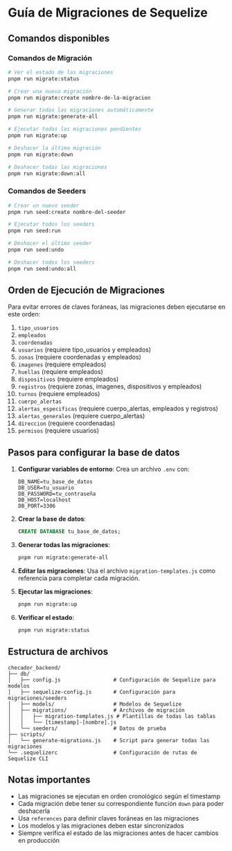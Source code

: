 # Guía de Migraciones de Sequelize

## Comandos disponibles

### Comandos de Migración

```bash
# Ver el estado de las migraciones
pnpm run migrate:status

# Crear una nueva migración
pnpm run migrate:create nombre-de-la-migracion

# Generar todas las migraciones automáticamente
pnpm run migrate:generate-all

# Ejecutar todas las migraciones pendientes
pnpm run migrate:up

# Deshacer la última migración
pnpm run migrate:down

# Deshacer todas las migraciones
pnpm run migrate:down:all
```

### Comandos de Seeders

```bash
# Crear un nuevo seeder
pnpm run seed:create nombre-del-seeder

# Ejecutar todos los seeders
pnpm run seed:run

# Deshacer el último seeder
pnpm run seed:undo

# Deshacer todos los seeders
pnpm run seed:undo:all
```

## Orden de Ejecución de Migraciones

Para evitar errores de claves foráneas, las migraciones deben ejecutarse en este orden:

1. `tipo_usuarios`
2. `empleados` 
3. `coordenadas`
4. `usuarios` (requiere tipo_usuarios y empleados)
5. `zonas` (requiere coordenadas y empleados)
6. `imagenes` (requiere empleados)
7. `huellas` (requiere empleados)
8. `dispositivos` (requiere empleados)
9. `registros` (requiere zonas, imagenes, dispositivos y empleados)
10. `turnos` (requiere empleados)
11. `cuerpo_alertas`
12. `alertas_especificas` (requiere cuerpo_alertas, empleados y registros)
13. `alertas_generales` (requiere cuerpo_alertas)
14. `direccion` (requiere coordenadas)
15. `permisos` (requiere usuarios)

## Pasos para configurar la base de datos

1. **Configurar variables de entorno**: Crea un archivo `.env` con:
   ```
   DB_NAME=tu_base_de_datos
   DB_USER=tu_usuario
   DB_PASSWORD=tu_contraseña
   DB_HOST=localhost
   DB_PORT=3306
   ```

2. **Crear la base de datos**: 
   ```sql
   CREATE DATABASE tu_base_de_datos;
   ```

3. **Generar todas las migraciones**:
   ```bash
   pnpm run migrate:generate-all
   ```

4. **Editar las migraciones**: Usa el archivo `migration-templates.js` como referencia para completar cada migración.

5. **Ejecutar las migraciones**:
   ```bash
   pnpm run migrate:up
   ```

6. **Verificar el estado**:
   ```bash
   pnpm run migrate:status
   ```

## Estructura de archivos

```
checador_backend/
├── db/
│   ├── config.js                 # Configuración de Sequelize para modelos
│   ├── sequelize-config.js       # Configuración para migraciones/seeders
│   ├── models/                   # Modelos de Sequelize
│   ├── migrations/               # Archivos de migración
│   │   ├── migration-templates.js # Plantillas de todas las tablas
│   │   └── [timestamp]-[nombre].js
│   └── seeders/                  # Datos de prueba
├── scripts/
│   └── generate-migrations.js    # Script para generar todas las migraciones
└── .sequelizerc                  # Configuración de rutas de Sequelize CLI
```

## Notas importantes

- Las migraciones se ejecutan en orden cronológico según el timestamp
- Cada migración debe tener su correspondiente función `down` para poder deshacerla
- Usa `references` para definir claves foráneas en las migraciones
- Los modelos y las migraciones deben estar sincronizados
- Siempre verifica el estado de las migraciones antes de hacer cambios en producción
